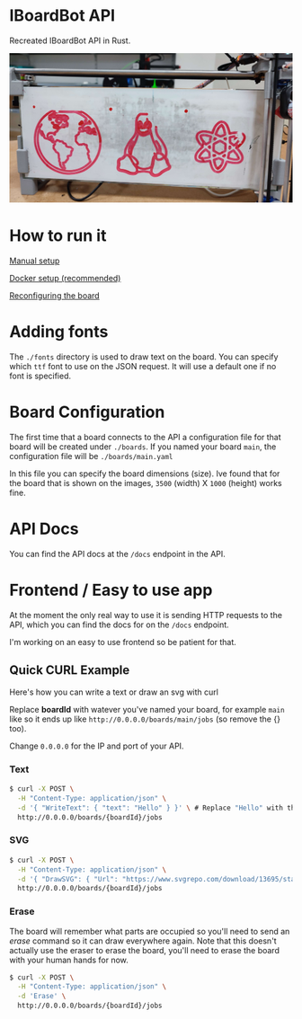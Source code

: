 # IBoardBot API

Recreated IBoardBot API in Rust.

![board with globe, linux tux and atom drawn](./images/img0.jpg)

# How to run it

[Manual setup](./docs/Setup-Manual.md)

[Docker setup (recommended)](./docs/Setup-Docker.md)

[Reconfiguring the board](./docs/Flash-Arduino.md)

# Adding fonts

The `./fonts` directory is used to draw text on the board. You can specify which `ttf` font to use on the JSON request. It will use a default one if no font is specified.

# Board Configuration

The first time that a board connects to the API a configuration file for that board will be created under `./boards`. If you named your board `main`, the configuration file will be `./boards/main.yaml`

In this file you can specify the board dimensions (size). Ive found that for the board that is shown on the images, `3500` (width) X `1000` (height) works fine.

# API Docs

You can find the API docs at the `/docs` endpoint in the API.

# Frontend / Easy to use app

At the moment the only real way to use it is sending HTTP requests to the API, which you can find the docs for on the `/docs` endpoint. 

I'm working on an easy to use frontend so be patient for that. 

## Quick CURL Example

Here's how you can write a text or draw an svg with curl

Replace **boardId** with watever you've named your board, for example `main` like so it ends up like `http://0.0.0.0/boards/main/jobs` (so remove the {} too).

Change `0.0.0.0` for the IP and port of your API.

### Text

```sh
$ curl -X POST \
  -H "Content-Type: application/json" \
  -d '{ "WriteText": { "text": "Hello" } }' \ # Replace "Hello" with the text that you want to draw
  http://0.0.0.0/boards/{boardId}/jobs
```

### SVG

```sh
$ curl -X POST \
  -H "Content-Type: application/json" \
  -d '{ "DrawSVG": { "Url": "https://www.svgrepo.com/download/13695/star.svg" }' \
  http://0.0.0.0/boards/{boardId}/jobs
```

### Erase

The board will remember what parts are occupied so you'll need to send an *erase* command so it can draw everywhere again. Note that this doesn't actually use the eraser to erase the board, you'll need to erase the board with your human hands for now.

```sh
$ curl -X POST \
  -H "Content-Type: application/json" \
  -d 'Erase' \
  http://0.0.0.0/boards/{boardId}/jobs
```